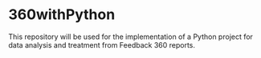 # 360withPython
This repository will be used for the implementation of a Python project for data analysis and treatment from Feedback 360 reports.
